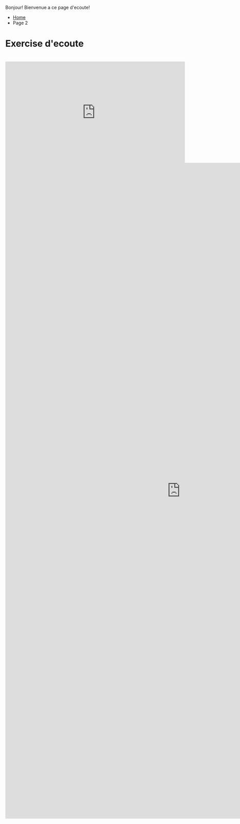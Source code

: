 <p>Bonjour! Bienvenue a ce page d'ecoute!</p>


<ul class="breadcrumb">
  <li><a href="index.html">Home</a></li>
  <li>Page 2</li>
</ul>
<h1>Exercise d'ecoute<h1>

<iframe width="560" height="315" src="https://www.youtube.com/embed/6TpyRE_juyA" frameborder="0" gesture="media" allow="encrypted-media" allowfullscreen></iframe>
<iframe src="https://h5p.org/h5p/embed/153812" width="1090" height="2040" frameborder="0" allowfullscreen="allowfullscreen"></iframe><script src="https://h5p.org/sites/all/modules/h5p/library/js/h5p-resizer.js" charset="UTF-8"></script>

<p>
<a style="float:left;" href="page1.html>Back to Videos</a>
<a style="float:right;" href="exercise2.html>Continue to exercise 3</a>
</p>
<div style="clear:both;"></div>
